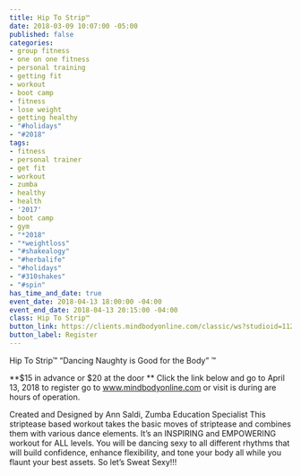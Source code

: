 ```yaml
---
title: Hip To Strip™
date: 2018-03-09 10:07:00 -05:00
published: false
categories:
- group fitness
- one on one fitness
- personal training
- getting fit
- workout
- boot camp
- fitness
- lose weight
- getting healthy
- "#holidays"
- "#2018"
tags:
- fitness
- personal trainer
- get fit
- workout
- zumba
- healthy
- health
- '2017'
- boot camp
- gym
- "*2018"
- "*weightloss"
- "#shakealogy"
- "#herbalife"
- "#holidays"
- "#310shakes"
- "#spin"
has_time_and_date: true
event_date: 2018-04-13 18:00:00 -04:00
event_end_date: 2018-04-13 20:15:00 -04:00
class: Hip To Strip™
button_link: https://clients.mindbodyonline.com/classic/ws?studioid=112719&stype=-8&sVT=37&sView=day&sLoc=0&date=11/20/17
button_label: Register
---
```


Hip To Strip™
“Dancing Naughty is Good for the Body” ™

**$15 in advance or $20 at the door
**
Click the link below and go to April 13, 2018 to register
go to www.mindbodyonline.com  or visit is during are hours of operation.

Created and Designed by Ann Saldi, Zumba Education Specialist
This striptease based workout takes the basic moves of striptease and combines them with various dance elements. It’s an INSPIRING and EMPOWERING workout for ALL levels. You will be dancing sexy to all different rhythms that will build confidence, enhance flexibility, and tone your body all while you flaunt your best assets. So let’s Sweat Sexy!!!
